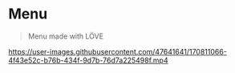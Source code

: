 # Menu

> Menu made with LÖVE

https://user-images.githubusercontent.com/47641641/170811066-4f43e52c-b76b-434f-9d7b-76d7a225498f.mp4
